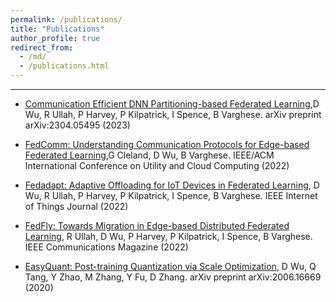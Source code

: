 ```yaml
---
permalink: /publications/
title: "Publications"
author_profile: true
redirect_from:
  - /md/
  - /publications.html
---
```

---
- [Communication Efficient DNN Partitioning-based Federated Learning](https://arxiv.org/pdf/2304.05495.pdf),D Wu, R Ullah, P Harvey, P Kilpatrick, I Spence, B Varghese. arXiv preprint arXiv:2304.05495 (2023)

- [FedComm: Understanding Communication Protocols for Edge-based Federated Learning](https://arxiv.org/pdf/2208.08764.pdf),G Cleland, D Wu, B Varghese. IEEE/ACM International Conference on Utility and Cloud Computing (2022)

- [Fedadapt: Adaptive Offloading for IoT Devices in Federated Learning](https://arxiv.org/pdf/2107.04271.pdf), D Wu, R Ullah, P Harvey, P Kilpatrick, I Spence, B Varghese. IEEE Internet of Things Journal (2022)

- [FedFly: Towards Migration in Edge-based Distributed Federated Learning](https://arxiv.org/pdf/2111.01516.pdf), R Ullah, D Wu, P Harvey, P Kilpatrick, I Spence, B Varghese. IEEE Communications Magazine (2022)

- [EasyQuant: Post-training Quantization via Scale Optimization](https://arxiv.org/pdf/2006.16669.pdf), D Wu, Q Tang, Y Zhao, M Zhang, Y Fu, D Zhang. arXiv preprint arXiv:2006.16669 (2020)
